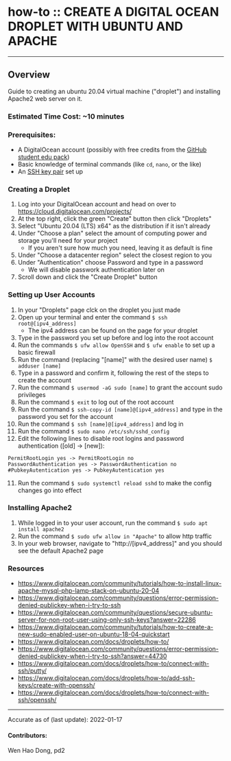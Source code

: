 # how-to :: CREATE A DIGITAL OCEAN DROPLET WITH UBUNTU AND APACHE
---
## Overview
Guide to creating an ubuntu 20.04 virtual machine ("droplet") and installing Apache2 web server on it.

### Estimated Time Cost: ~10 minutes

### Prerequisites:

- A DigitalOcean account (possibly with free credits from the [GitHub student edu pack](https://education.github.com/pack))
- Basic knowledge of terminal commands (like `cd`, `nano`, or the like)
- An [SSH key pair](https://www.google.com/amp/s/www.ssh.com/academy/ssh/keygen%3fhs_amp=true) set up

### Creating a Droplet

1. Log into your DigitalOcean account and head on over to https://cloud.digitalocean.com/projects/
2. At the top right, click the green "Create" button then click "Droplets"
3. Select "Ubuntu 20.04 (LTS) x64" as the distribution if it isn't already
4. Under "Choose a plan" select the amount of computing power and storage you'll need for your project
   - If you aren't sure how much you need, leaving it as default is fine
5. Under "Choose a datacenter region" select the closest region to you
6. Under "Authentication" choose Password and type in a password
   - We will disable passwork authentication later on
7. Scroll down and click the "Create Droplet" button

### Setting up User Accounts

1. In your "Droplets" page clck on the droplet you just made
2. Open up your terminal and enter the command `$ ssh root@[ipv4_address]`
   - The ipv4 address can be found on the page for your droplet
3. Type in the password you set up before and log into the root account
4. Run the commands `$ ufw allow OpenSSH` and `$ ufw enable` to set up a basic firewall
5. Run the command (replacing "[name]" with the desired user name) `$ adduser [name]`
6. Type in a password and confirm it, following the rest of the steps to create the account
7. Run the command `$ usermod -aG sudo [name]` to grant the account sudo privileges
8. Run the command `$ exit` to log out of the root account
9. Run the command `$ ssh-copy-id [name]@[ipv4_address]` and type in the password you set for the account
10. Run the command `$ ssh [name]@[ipv4_address]` and log in
11. Run the command `$ sudo nano /etc/ssh/sshd_config`
12. Edit the following lines to disable root logins and password authentication ([old] -> [new]):
   ```
   PermitRootLogin yes -> PermitRootLogin no
   PasswordAuthentication yes -> PasswordAuthentication no
   #PubkeyAutentication yes -> PubkeyAutentication yes
   ```
11. Run the command `$ sudo systemctl reload sshd` to make the config changes go into effect

### Installing Apache2

1. While logged in to your user account, run the command `$ sudo apt install apache2`
2. Run the command `$ sudo ufw allow in "Apache"` to allow http traffic
3. In your web browser, navigate to "http://[ipv4_address]" and you should see the default Apache2 page

### Resources
* https://www.digitalocean.com/community/tutorials/how-to-install-linux-apache-mysql-php-lamp-stack-on-ubuntu-20-04
* https://www.digitalocean.com/community/questions/error-permission-denied-publickey-when-i-try-to-ssh
* https://www.digitalocean.com/community/questions/secure-ubuntu-server-for-non-root-user-using-only-ssh-keys?answer=22286
* https://www.digitalocean.com/community/tutorials/how-to-create-a-new-sudo-enabled-user-on-ubuntu-18-04-quickstart
* https://www.digitalocean.com/docs/droplets/how-to/
* https://www.digitalocean.com/community/questions/error-permission-denied-publickey-when-i-try-to-ssh?answer=44730
* https://www.digitalocean.com/docs/droplets/how-to/connect-with-ssh/putty/
* https://www.digitalocean.com/docs/droplets/how-to/add-ssh-keys/create-with-openssh/
* https://www.digitalocean.com/docs/droplets/how-to/connect-with-ssh/openssh/

---

Accurate as of (last update): 2022-01-17

#### Contributors:  
Wen Hao Dong, pd2  
